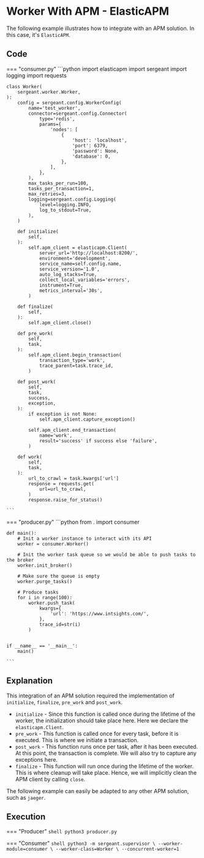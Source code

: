 # Worker With APM - ElasticAPM

The following example illustrates how to integrate with an APM solution. In this case, it's `ElasticAPM`.


## Code

=== "consumer.py"
    ```python
    import elasticapm
    import sergeant
    import logging
    import requests


    class Worker(
        sergeant.worker.Worker,
    ):
        config = sergeant.config.WorkerConfig(
            name='test_worker',
            connector=sergeant.config.Connector(
                type='redis',
                params={
                    'nodes': [
                        {
                            'host': 'localhost',
                            'port': 6379,
                            'password': None,
                            'database': 0,
                        },
                    ],
                },
            ),
            max_tasks_per_run=100,
            tasks_per_transaction=1,
            max_retries=3,
            logging=sergeant.config.Logging(
                level=logging.INFO,
                log_to_stdout=True,
            ),
        )

        def initialize(
            self,
        ):
            self.apm_client = elasticapm.Client(
                server_url='http://localhost:8200/',
                environment='development',
                service_name=self.config.name,
                service_version='1.0',
                auto_log_stacks=True,
                collect_local_variables='errors',
                instrument=True,
                metrics_interval='30s',
            )

        def finalize(
            self,
        ):
            self.apm_client.close()

        def pre_work(
            self,
            task,
        ):
            self.apm_client.begin_transaction(
                transaction_type='work',
                trace_parent=task.trace_id,
            )

        def post_work(
            self,
            task,
            success,
            exception,
        ):
            if exception is not None:
                self.apm_client.capture_exception()

            self.apm_client.end_transaction(
                name='work',
                result='success' if success else 'failure',
            )

        def work(
            self,
            task,
        ):
            url_to_crawl = task.kwargs['url']
            response = requests.get(
                url=url_to_crawl,
            )
            response.raise_for_status()

    ```

=== "producer.py"
    ```python
    from . import consumer


    def main():
        # Init a worker instance to interact with its API
        worker = consumer.Worker()

        # Init the worker task queue so we would be able to push tasks to the broker
        worker.init_broker()

        # Make sure the queue is empty
        worker.purge_tasks()

        # Produce tasks
        for i in range(100):
            worker.push_task(
                kwargs={
                    'url': 'https://www.intsights.com/',
                },
                trace_id=str(i)
            )


    if __name__ == '__main__':
        main()

    ```


## Explanation

This integration of an APM solution required the implementation of `initialize`, `finalize`, `pre_work` and `post_work`.

- `initialize` - Since this function is called once during the lifetime of the worker, the initialization should take place here. Here we declare the `elasticapm.Client`.
- `pre_work` - This function is called once for every task, before it is executed. This is where we initiate a transaction.
- `post_work` - This function runs once per task, after it has been executed. At this point, the transaction is complete. We will also try to capture any exceptions here.
- `finalize` - This function will run once during the lifetime of the worker. This is where cleanup will take place. Hence, we will implicitly clean the APM client by calling `close`.

The following example can easily be adapted to any other APM solution, such as `jaeger`.


## Execution

=== "Producer"
    ```shell
    python3 producer.py
    ```

=== "Consumer"
    ```shell
    python3 -m sergeant.supervisor \
        --worker-module=consumer \
        --worker-class=Worker \
        --concurrent-worker=1
    ```
